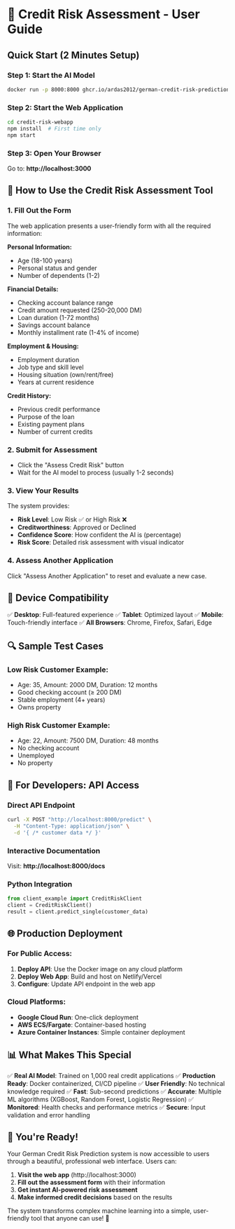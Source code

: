 # 🏦 Credit Risk Assessment - User Guide

## Quick Start (2 Minutes Setup)

### Step 1: Start the AI Model
```bash
docker run -p 8000:8000 ghcr.io/ardas2012/german-credit-risk-prediction:main
```

### Step 2: Start the Web Application
```bash
cd credit-risk-webapp
npm install  # First time only
npm start
```

### Step 3: Open Your Browser
Go to: **http://localhost:3000**

## 🎯 How to Use the Credit Risk Assessment Tool

### 1. Fill Out the Form
The web application presents a user-friendly form with all the required information:

**Personal Information:**
- Age (18-100 years)
- Personal status and gender
- Number of dependents (1-2)

**Financial Details:**
- Checking account balance range
- Credit amount requested (250-20,000 DM)
- Loan duration (1-72 months)
- Savings account balance
- Monthly installment rate (1-4% of income)

**Employment & Housing:**
- Employment duration
- Job type and skill level
- Housing situation (own/rent/free)
- Years at current residence

**Credit History:**
- Previous credit performance
- Purpose of the loan
- Existing payment plans
- Number of current credits

### 2. Submit for Assessment
- Click the "Assess Credit Risk" button
- Wait for the AI model to process (usually 1-2 seconds)

### 3. View Your Results
The system provides:
- **Risk Level**: Low Risk ✅ or High Risk ❌
- **Creditworthiness**: Approved or Declined
- **Confidence Score**: How confident the AI is (percentage)
- **Risk Score**: Detailed risk assessment with visual indicator

### 4. Assess Another Application
Click "Assess Another Application" to reset and evaluate a new case.

## 📱 Device Compatibility

✅ **Desktop**: Full-featured experience
✅ **Tablet**: Optimized layout
✅ **Mobile**: Touch-friendly interface
✅ **All Browsers**: Chrome, Firefox, Safari, Edge

## 🔍 Sample Test Cases

### Low Risk Customer Example:
- Age: 35, Amount: 2000 DM, Duration: 12 months
- Good checking account (≥ 200 DM)
- Stable employment (4+ years)
- Owns property

### High Risk Customer Example:
- Age: 22, Amount: 7500 DM, Duration: 48 months
- No checking account
- Unemployed
- No property

## 🚀 For Developers: API Access

### Direct API Endpoint
```bash
curl -X POST "http://localhost:8000/predict" \
  -H "Content-Type: application/json" \
  -d '{ /* customer data */ }'
```

### Interactive Documentation
Visit: **http://localhost:8000/docs**

### Python Integration
```python
from client_example import CreditRiskClient
client = CreditRiskClient()
result = client.predict_single(customer_data)
```

## 🌐 Production Deployment

### For Public Access:
1. **Deploy API**: Use the Docker image on any cloud platform
2. **Deploy Web App**: Build and host on Netlify/Vercel
3. **Configure**: Update API endpoint in the web app

### Cloud Platforms:
- **Google Cloud Run**: One-click deployment
- **AWS ECS/Fargate**: Container-based hosting
- **Azure Container Instances**: Simple container deployment

## 📊 What Makes This Special

✅ **Real AI Model**: Trained on 1,000 real credit applications
✅ **Production Ready**: Docker containerized, CI/CD pipeline
✅ **User Friendly**: No technical knowledge required
✅ **Fast**: Sub-second predictions
✅ **Accurate**: Multiple ML algorithms (XGBoost, Random Forest, Logistic Regression)
✅ **Monitored**: Health checks and performance metrics
✅ **Secure**: Input validation and error handling

## 🎉 You're Ready!

Your German Credit Risk Prediction system is now accessible to users through a beautiful, professional web interface. Users can:

1. **Visit the web app** (http://localhost:3000)
2. **Fill out the assessment form** with their information
3. **Get instant AI-powered risk assessment** 
4. **Make informed credit decisions** based on the results

The system transforms complex machine learning into a simple, user-friendly tool that anyone can use! 🚀 